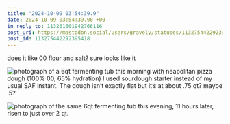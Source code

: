 ```yaml
---
title: "2024-10-09 03:54:39.9"
date: 2024-10-09 03:54:39.90 +00
in_reply_to: 113261601942766116
post_uri: https://mastodon.social/users/gravely/statuses/113275442292395418
post_id: 113275442292395418
---
```

does it like 00 flour and salt? sure looks like it


![photograph of a 6qt fermenting tub this morning with neapolitan pizza dough (100% 00, 65% hydration) I used sourdough starter instead of my usual SAF instant. The dough isn’t exactly flat but it’s at about .75 qt? maybe .5?](/images/113275441716761324.jpeg)

![photograph of the same 6qt fermenting tub this evening, 11 hours later, risen to just over 2 qt.](/images/113275442029666876.jpeg)

